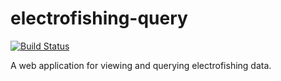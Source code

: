 # electrofishing-query
[![Build Status](https://travis-ci.com/agrc/electrofishing-query.svg?branch=master)](https://travis-ci.com/agrc/electrofishing-query)

A web application for viewing and querying electrofishing data.
